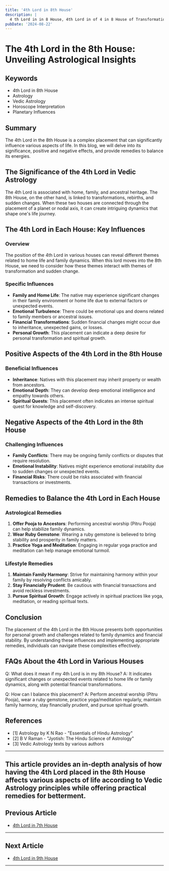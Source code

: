 ```yaml
---
title: '4th Lord in 8th House'
description: |
  4 th Lord in in 8 House, 4th Lord in of 4 in 8 House of Transformation in Vedic astrology
pubDate: '2024-08-22'
---
```


# The 4th Lord in the 8th House: Unveiling Astrological Insights

## Keywords
- 4th Lord in 8th House
- Astrology
- Vedic Astrology
- Horoscope Interpretation
- Planetary Influences

## Summary
The 4th Lord in the 8th House is a complex placement that can significantly influence various aspects of life. In this blog, we will delve into its significance, positive and negative effects, and provide remedies to balance its energies.

## The Significance of the 4th Lord in Vedic Astrology
The 4th Lord is associated with home, family, and ancestral heritage. The 8th House, on the other hand, is linked to transformations, rebirths, and sudden changes. When these two houses are connected through the placement of a planet or nodal axis, it can create intriguing dynamics that shape one's life journey.

## The 4th Lord in Each House: Key Influences
### Overview
The position of the 4th Lord in various houses can reveal different themes related to home life and family dynamics. When this lord moves into the 8th House, we need to consider how these themes interact with themes of transformation and sudden change.

### Specific Influences
- **Family and Home Life**: The native may experience significant changes in their family environment or home life due to external factors or unexpected events.
- **Emotional Turbulence**: There could be emotional ups and downs related to family members or ancestral issues.
- **Financial Transformations**: Sudden financial changes might occur due to inheritance, unexpected gains, or losses.
- **Personal Growth**: This placement can indicate a deep desire for personal transformation and spiritual growth.

## Positive Aspects of the 4th Lord in the 8th House
### Beneficial Influences
- **Inheritance**: Natives with this placement may inherit property or wealth from ancestors.
- **Emotional Depth**: They can develop deep emotional intelligence and empathy towards others.
- **Spiritual Quests**: This placement often indicates an intense spiritual quest for knowledge and self-discovery.

## Negative Aspects of the 4th Lord in the 8th House
### Challenging Influences
- **Family Conflicts**: There may be ongoing family conflicts or disputes that require resolution.
- **Emotional Instability**: Natives might experience emotional instability due to sudden changes or unexpected events.
- **Financial Risks**: There could be risks associated with financial transactions or investments.

## Remedies to Balance the 4th Lord in Each House
### Astrological Remedies
1. **Offer Pooja to Ancestors**: Performing ancestral worship (Pitru Pooja) can help stabilize family dynamics.
2. **Wear Ruby Gemstone**: Wearing a ruby gemstone is believed to bring stability and prosperity in family matters.
3. **Practice Yoga and Meditation**: Engaging in regular yoga practice and meditation can help manage emotional turmoil.

### Lifestyle Remedies
1. **Maintain Family Harmony**: Strive for maintaining harmony within your family by resolving conflicts amicably.
2. **Stay Financially Prudent**: Be cautious with financial transactions and avoid reckless investments.
3. **Pursue Spiritual Growth**: Engage actively in spiritual practices like yoga, meditation, or reading spiritual texts.

## Conclusion
The placement of the 4th Lord in the 8th House presents both opportunities for personal growth and challenges related to family dynamics and financial stability. By understanding these influences and implementing appropriate remedies, individuals can navigate these complexities effectively.

## FAQs About the 4th Lord in Various Houses
Q: What does it mean if my 4th Lord is in my 8th House?
A: It indicates significant changes or unexpected events related to home life or family dynamics, along with potential financial transformations.

Q: How can I balance this placement?
A: Perform ancestral worship (Pitru Pooja), wear a ruby gemstone, practice yoga/meditation regularly, maintain family harmony, stay financially prudent, and pursue spiritual growth.

## References
- [1] Astrology by K N Rao - "Essentials of Hindu Astrology"
- [2] B V Raman - "Jyotish: The Hindu Science of Astrology"
- [3] Vedic Astrology texts by various authors

---

This article provides an in-depth analysis of how having the 4th Lord placed in the 8th House affects various aspects of life according to Vedic Astrology principles while offering practical remedies for betterment.
---

## Previous Article
- [4th Lord in 7th House](/blogs-md/1004_4th_Lord_in_all_Houses/100407_4th_Lord_in_7th_House.md)

---

## Next Article
- [4th Lord in 9th House](/blogs-md/1004_4th_Lord_in_all_Houses/100409_4th_Lord_in_9th_House.md)

---
